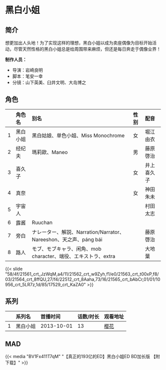 # 黑白小姐


## 简介

想更加出人头地！为了实现这样的理想，黑白小姐以成为卖座偶像为目标开始活动，尽管天然性格的黑白小姐总是给周围带来麻烦，但还是每日奔走于偶像业界！

**制作人员：**
- 导演：岩崎良明
- 脚本：笔安一幸
- 分镜：山下英美、臼井文明、大岛博之

## 角色

|     |   角色名   |   别名  | 性别 |  配音  |
|:--- |:------  |:----      |:---  |:--   |
| 1 | 黑白小姐 | 黑白姑娘、单色小姐、Miss Monochrome | 女 | 堀江由衣 |
| 2 | 经纪夫 | 瑪莉歐、Maneo | 男 | 藤原啓治 |
| 3 | 喜久子 |  | 女 | 井上喜久子 |
| 4 | 真奈 |  | 女 | 神田朱未 |
| 5 | 宇宙人 |  |  | 村田太志 |
| 6 | 露酱 | Ruuchan |  |  |
| 7 | 旁白 | ナレーター、解説、Narration/Narrator、Nareeshon、天之声、páng bái |  | 藤原啓治 |
| 8 | 路人 | モブ、モブキャラ、闲角、mob character、端役、エキストラ、extra |  | 大地葉 |

{{< slide "58/4f/21561_crt_JzWqM,a4/11/21562_crt_w9Zyh,f1/e0/21563_crt_t00xP,f8/03/21564_crt_8ffQU,27/f4/22512_crt_8Aaha,73/16/21565_crt_bAbCr,01/01/10956_crt_5LR7z,1d/85/17529_crt_KaZA0" >}}

## 系列

|     |   系列名   |   首播时间  | 话数/时长  | 观看地址 |
|:---  |:------    |:----      |:---       |:---  |
| 1 | 黑白小姐 | 2013-10-01 | 13 | [樱花](https://www.cykz.net/vodplay/heibaixiaojie-1-1/)  |


## MAD

{{< media  "BV1Fx411T7qM"
"【真正的193亿的ED】黑白小姐ED BD加长版 【附下载】"  >}}
